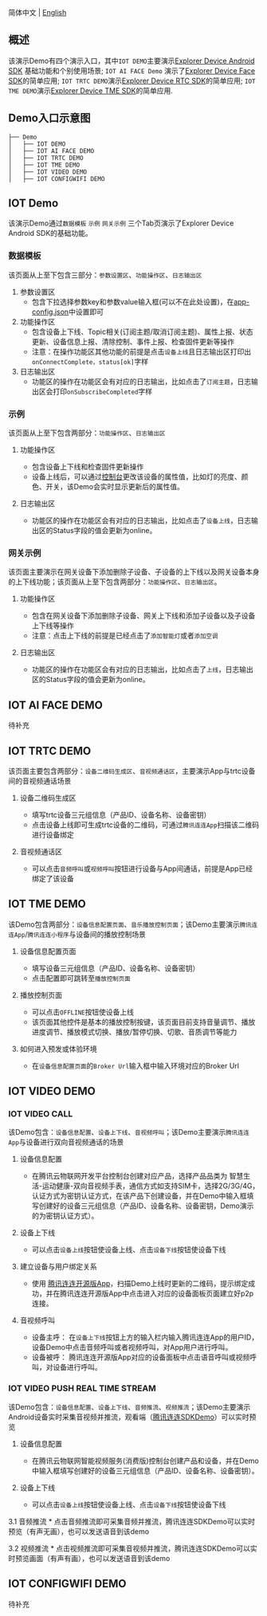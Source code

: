 简体中文 | [English](docs/en)

## 概述
该演示Demo有四个演示入口，其中`IOT DEMO`主要演示[Explorer Device Android SDK](../explorer-device-android) 基础功能和个别使用场景; `IOT AI FACE Demo` 演示了[Explorer Device Face SDK](../explorer-device-face)的简单应用; `IOT TRTC DEMO`演示[Explorer Device RTC SDK](../explorer-device-rtc)的简单应用; `IOT TME DEMO`演示[Explorer Device TME SDK](../explorer-device-tme)的简单应用.
## Demo入口示意图
```
├── Demo
│   ├── IOT DEMO
│   ├── IOT AI FACE DEMO
│   ├── IOT TRTC DEMO
│   ├── IOT TME DEMO
│   ├── IOT VIDEO DEMO
│   ├── IOT CONFIGWIFI DEMO
```

## IOT Demo
该演示Demo通过`数据模板` `示例` `网关示例` 三个Tab页演示了Explorer Device Android SDK的基础功能。
### 数据模板
该页面从上至下包含三部分：`参数设置区`、`功能操作区`、`日志输出区`
1. 参数设置区
    * 包含下拉选择参数key和参数value输入框(可以不在此处设置)，在[app-config.json](src/main/assets/app-config.json)中设置即可
2. 功能操作区
    * 包含设备上下线、Topic相关(订阅主题/取消订阅主题)、属性上报、状态更新、设备信息上报、清除控制、事件上报、检查固件更新等操作
    * 注意：在操作功能区其他功能的前提是点击`设备上线`且日志输出区打印出`onConnectComplete，status[ok]`字样
3. 日志输出区
    * 功能区的操作在功能区会有对应的日志输出，比如点击了`订阅主题`，日志输出区会打印`onSubscribeCompleted`字样

### 示例
该页面从上至下包含两部分：`功能操作区`、`日志输出区`
1. 功能操作区
    * 包含设备上下线和检查固件更新操作
    * 设备上线后，可以通过[控制台](https://console.cloud.tencent.com/iotexplorer)更改该设备的属性值，比如灯的亮度、颜色、开关，该Demo会实时显示更新后的属性值。

2. 日志输出区
    * 功能区的操作在功能区会有对应的日志输出，比如点击了`设备上线`，日志输出区的Status字段的值会更新为online。

### 网关示例
该页面主要演示在网关设备下添加删除子设备、子设备的上下线以及网关设备本身的上下线功能；该页面从上至下包含两部分：`功能操作区`、`日志输出区`。
1. 功能操作区
    * 包含在网关设备下添加删除子设备、网关上下线和添加子设备以及子设备上下线等操作
    * 注意：点击上下线的前提是已经点击了`添加智能灯`或者`添加空调`

2. 日志输出区
    * 功能区的操作在功能区会有对应的日志输出，比如点击了`上线`，日志输出区的Status字段的值会更新为online。


## IOT AI FACE DEMO
待补充
## IOT TRTC DEMO
该页面主要包含两部分：`设备二维码生成区`、`音视频通话区`，主要演示App与trtc设备间的音视频通话场景

1. 设备二维码生成区
    * 填写trtc设备三元组信息（产品ID、设备名称、设备密钥）
    * 点击设备上线即可生成trtc设备的二维码，可通过`腾讯连连App`扫描该二维码进行设备绑定

2. 音视频通话区

    * 可以点击`音频呼叫`或`视频呼叫`按钮进行设备与App间通话，前提是App已经绑定了该设备

## IOT TME DEMO
该Demo包含两部分：`设备信息配置页面`、`音乐播放控制页面`；该Demo主要演示`腾讯连连App`/`腾讯连连小程序`与设备间的播放控制场景

1. 设备信息配置页面
    * 填写设备三元组信息（产品ID、设备名称、设备密钥）
    * 点击配置即可跳转至`播放控制页面`

2. 播放控制页面
    * 可以点击`OFFLINE`按钮使设备上线
    * 该页面其他控件是基本的播放控制按键，该页面目前支持音量调节、播放进度调节、播放模式切换、播放/暂停切换、切歌、音质调节等能力

3. 如何进入预发或体验环境
    * 在`设备信息配置页面`的`Broker Url`输入框中输入环境对应的Broker Url

## IOT VIDEO DEMO

### IOT VIDEO CALL
该Demo包含：`设备信息配置`、`设备上下线`、`音视频呼叫`；该Demo主要演示`腾讯连连App`与设备进行双向音视频通话的场景

1. 设备信息配置
    * 在腾讯云物联网开发平台控制台创建对应产品，选择产品品类为 智慧生活-运动健康-双向音视频手表，通信方式如支持SIM卡，选择2G/3G/4G，认证方式为密钥认证方式，在该产品下创建设备，并在Demo中输入框填写创建好的设备三元组信息（产品ID、设备名称、设备密钥，Demo演示的为密钥认证方式）。

2. 设备上下线
    * 可以点击`设备上线`按钮使设备上线、点击`设备下线`按钮使设备下线
   
3. 建立设备与用户绑定关系
    * 使用 [腾讯连连开源版App](http://d.firim.vip/19et)，扫描Demo上线时更新的二维码，提示绑定成功，并在腾讯连连开源版App中点击进入对应的设备面板页面建立好p2p连接。

4. 音视频呼叫
    * 设备主呼： 在`设备上下线`按钮上方的输入栏内输入腾讯连连App的用户ID，设备Demo中点击音频呼叫或者视频呼叫，对App用户进行呼叫。
    * 设备被呼： 腾讯连连开源版App对应的设备面板中点击语音呼叫或视频呼叫，对设备进行呼叫。
   
### IOT VIDEO PUSH REAL TIME STREAM
该Demo包含：`设备信息配置`、`设备上下线`、`音频推流`、`视频推流`；该Demo主要演示Android设备实时采集音视频并推流，观看端（[腾讯连连SDKDemo](https://github.com/tencentyun/iot-link-android/releases)）可以实时预览

1. 设备信息配置
    * 在腾讯云物联网智能视频服务(消费版)控制台创建产品和设备，并在Demo中输入框填写创建好的设备三元组信息（产品ID、设备名称、设备密钥）。

2. 设备上下线
    * 可以点击`设备上线`按钮使设备上线、点击`设备下线`按钮使设备下线

3.1 音频推流
    * 点击音频推流即可采集音频并推流，腾讯连连SDKDemo可以实时预览（有声无画），也可以发送语音到该demo

3.2 视频推流
    * 点击视频推流即可采集音视频并推流，腾讯连连SDKDemo可以实时预览画面（有声有画），也可以发送语音到该demo

## IOT CONFIGWIFI DEMO
待补充



